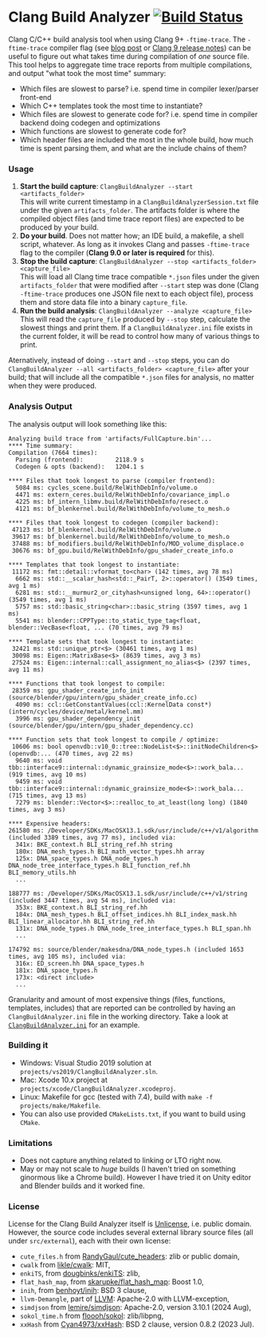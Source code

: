 # Clang Build Analyzer [![Build Status](https://github.com/aras-p/ClangBuildAnalyzer/workflows/build_and_test/badge.svg)](https://github.com/aras-p/ClangBuildAnalyzer/actions)

Clang C/C++ build analysis tool when using Clang 9+ `-ftime-trace`. The `-ftime-trace` compiler flag
(see [blog post](https://aras-p.info/blog/2019/01/16/time-trace-timeline-flame-chart-profiler-for-Clang/) or
[Clang 9 release notes](https://releases.llvm.org/9.0.0/tools/clang/docs/ReleaseNotes.html#new-compiler-flags)) can be useful
to figure out what takes time during compilation of *one* source file. This tool helps to aggregate time trace
reports from multiple compilations, and output "what took the most time" summary:

- Which files are slowest to parse? i.e. spend time in compiler lexer/parser front-end
- Which C++ templates took the most time to instantiate?
- Which files are slowest to generate code for? i.e. spend time in compiler backend doing codegen and optimizations
- Which functions are slowest to generate code for?
- Which header files are included the most in the whole build, how much time is spent parsing them, and what are the include chains of them?


### Usage

1. **Start the build capture**: `ClangBuildAnalyzer --start <artifacts_folder>`<br/>
   This will write current timestamp in a `ClangBuildAnalyzerSession.txt` file under the given `artifacts_folder`. The artifacts
   folder is where the compiled object files (and time trace report files) are expected to be produced by your build.
1. **Do your build**. Does not matter how; an IDE build, a makefile, a shell script, whatever. As long as it invokes
   Clang and passes `-ftime-trace` flag to the compiler (**Clang 9.0 or later is required** for this).
1. **Stop the build capture**: `ClangBuildAnalyzer --stop <artifacts_folder> <capture_file>`<br/>
   This will load all Clang time trace compatible `*.json` files under the given `artifacts_folder` that were modified after
   `--start` step was done (Clang `-ftime-trace` produces one JSON file next to each object file), process them and store data file into
   a binary `capture_file`.
1. **Run the build analysis**: `ClangBuildAnalyzer --analyze <capture_file>`<br/>
   This will read the `capture_file` produced by `--stop` step, calculate the slowest things and print them. If a
   `ClangBuildAnalyzer.ini` file exists in the current folder, it will be read to control how many of various things to print.

Aternatively, instead of doing `--start` and `--stop` steps, you can do `ClangBuildAnalyzer --all <artifacts_folder> <capture_file>` after your build; that will
include all the compatible `*.json` files for analysis, no matter when they were produced.


### Analysis Output

The analysis output will look something like this:

```
Analyzing build trace from 'artifacts/FullCapture.bin'...
**** Time summary:
Compilation (7664 times):
  Parsing (frontend):         2118.9 s
  Codegen & opts (backend):   1204.1 s

**** Files that took longest to parse (compiler frontend):
  5084 ms: cycles_scene.build/RelWithDebInfo/volume.o
  4471 ms: extern_ceres.build/RelWithDebInfo/covariance_impl.o
  4225 ms: bf_intern_libmv.build/RelWithDebInfo/resect.o
  4121 ms: bf_blenkernel.build/RelWithDebInfo/volume_to_mesh.o
 
**** Files that took longest to codegen (compiler backend):
 47123 ms: bf_blenkernel.build/RelWithDebInfo/volume.o
 39617 ms: bf_blenkernel.build/RelWithDebInfo/volume_to_mesh.o
 37488 ms: bf_modifiers.build/RelWithDebInfo/MOD_volume_displace.o
 30676 ms: bf_gpu.build/RelWithDebInfo/gpu_shader_create_info.o

**** Templates that took longest to instantiate:
 11172 ms: fmt::detail::vformat_to<char> (142 times, avg 78 ms)
  6662 ms: std::__scalar_hash<std::_PairT, 2>::operator() (3549 times, avg 1 ms)
  6281 ms: std::__murmur2_or_cityhash<unsigned long, 64>::operator() (3549 times, avg 1 ms)
  5757 ms: std::basic_string<char>::basic_string (3597 times, avg 1 ms)
  5541 ms: blender::CPPType::to_static_type_tag<float, blender::VecBase<float, ... (70 times, avg 79 ms)

**** Template sets that took longest to instantiate:
 32421 ms: std::unique_ptr<$> (30461 times, avg 1 ms)
 30098 ms: Eigen::MatrixBase<$> (8639 times, avg 3 ms)
 27524 ms: Eigen::internal::call_assignment_no_alias<$> (2397 times, avg 11 ms)

**** Functions that took longest to compile:
 28359 ms: gpu_shader_create_info_init (source/blender/gpu/intern/gpu_shader_create_info.cc)
  4090 ms: ccl::GetConstantValues(ccl::KernelData const*) (intern/cycles/device/metal/kernel.mm)
  3996 ms: gpu_shader_dependency_init (source/blender/gpu/intern/gpu_shader_dependency.cc)

**** Function sets that took longest to compile / optimize:
 10606 ms: bool openvdb::v10_0::tree::NodeList<$>::initNodeChildren<$>(openvdb:... (470 times, avg 22 ms)
  9640 ms: void tbb::interface9::internal::dynamic_grainsize_mode<$>::work_bala... (919 times, avg 10 ms)
  9459 ms: void tbb::interface9::internal::dynamic_grainsize_mode<$>::work_bala... (715 times, avg 13 ms)
  7279 ms: blender::Vector<$>::realloc_to_at_least(long long) (1840 times, avg 3 ms)
 
**** Expensive headers:
261580 ms: /Developer/SDKs/MacOSX13.1.sdk/usr/include/c++/v1/algorithm (included 3389 times, avg 77 ms), included via:
  341x: BKE_context.h BLI_string_ref.hh string 
  180x: DNA_mesh_types.h BLI_math_vector_types.hh array 
  125x: DNA_space_types.h DNA_node_types.h DNA_node_tree_interface_types.h BLI_function_ref.hh BLI_memory_utils.hh 
  ...

188777 ms: /Developer/SDKs/MacOSX13.1.sdk/usr/include/c++/v1/string (included 3447 times, avg 54 ms), included via:
  353x: BKE_context.h BLI_string_ref.hh 
  184x: DNA_mesh_types.h BLI_offset_indices.hh BLI_index_mask.hh BLI_linear_allocator.hh BLI_string_ref.hh 
  131x: DNA_node_types.h DNA_node_tree_interface_types.h BLI_span.hh 
  ...

174792 ms: source/blender/makesdna/DNA_node_types.h (included 1653 times, avg 105 ms), included via:
  316x: ED_screen.hh DNA_space_types.h 
  181x: DNA_space_types.h 
  173x: <direct include>
  ...
```

Granularity and amount of most expensive things (files, functions, templates, includes) that are reported can be controlled by having an
`ClangBuildAnalyzer.ini` file in the working directory. Take a look at [`ClangBuildAnalyzer.ini`](/ClangBuildAnalyzer.ini) for an example.


### Building it

* Windows: Visual Studio 2019 solution at `projects/vs2019/ClangBuildAnalyzer.sln`.
* Mac: Xcode 10.x project at `projects/xcode/ClangBuildAnalyzer.xcodeproj`.
* Linux: Makefile for gcc (tested with 7.4), build with `make -f projects/make/Makefile`.
* You can also use provided `CMakeLists.txt`, if you want to build using `CMake`.

### Limitations

* Does not capture anything related to linking or LTO right now.
* May or may not scale to _huge_ builds (I haven't tried on something ginormous like a Chrome
  build). However I have tried it on Unity editor and Blender builds and it worked fine.


### License

License for the Clang Build Analyzer itself is [Unlicense](https://unlicense.org/), i.e. public domain. However, the source code
includes several external library source files (all under `src/external`), each with their own license:

* `cute_files.h` from [RandyGaul/cute_headers](https://github.com/RandyGaul/cute_headers): zlib or public domain,
* `cwalk` from [likle/cwalk](https://github.com/likle/cwalk): MIT,
* `enkiTS`, from [dougbinks/enkiTS](https://github.com/dougbinks/enkiTS): zlib,
* `flat_hash_map`, from [skarupke/flat_hash_map](https://github.com/skarupke/flat_hash_map): Boost 1.0,
* `inih`, from [benhoyt/inih](https://github.com/benhoyt/inih): BSD 3 clause,
* `llvm-Demangle`, part of [LLVM](https://llvm.org/): Apache-2.0 with LLVM-exception,
* `simdjson` from [lemire/simdjson](https://github.com/lemire/simdjson): Apache-2.0, version 3.10.1 (2024 Aug),
* `sokol_time.h` from [floooh/sokol](https://github.com/floooh/sokol): zlib/libpng,
* `xxHash` from [Cyan4973/xxHash](https://github.com/Cyan4973/xxHash): BSD 2 clause, version 0.8.2 (2023 Jul).
